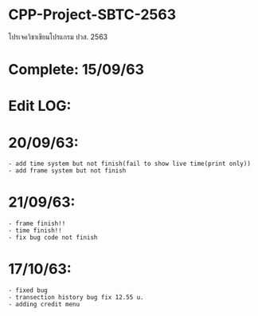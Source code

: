 # CPP-Project-SBTC-2563

โปรเจควิชาเขียนโปรแกรม ปวส. 2563

# Complete: 15/09/63
# Edit LOG:
# 20/09/63:
	- add time system but not finish(fail to show live time(print only))
	- add frame system but not finish
# 21/09/63:
	- frame finish!!
	- time finish!!
	- fix bug code not finish
# 17/10/63:
	- fixed bug
	- transection history bug fix 12.55 u.
	- adding credit menu
